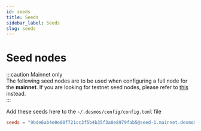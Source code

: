 ```yaml
---
id: seeds
title: Seeds
sidebar_label: Seeds
slug: seeds
---
```


# Seed nodes
:::caution Mainnet only   
The following seed nodes are to be used when configuring a full node for the **mainnet**. If you are looking for testnet seed nodes, please refer to [this](docs/05-testnet/03-join-public/03-seeds.md) instead.  
:::

Add these seeds here to the `~/.desmos/config/config.toml` file
```toml
seeds = "9bde6ab4e0e00f721cc3f5b4b35f3a0e8979fab5@seed-1.mainnet.desmos.network:26656,5c86915026093f9a2f81e5910107cf14676b48fc@seed-2.mainnet.desmos.network:26656,45105c7241068904bdf5a32c86ee45979794637f@seed-3.mainnet.desmos.network:26656,b9ae3a5871e3d9699f339b0af2e38f6095491ab3@desmos-seed.artifact-staking.io:26656"
```
